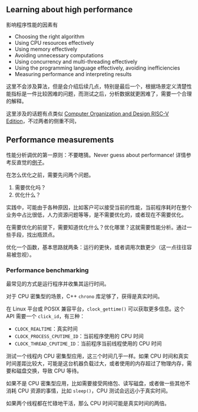 ## Learning about high performance
影响程序性能的因素有
* Choosing the right algorithm
* Using CPU resources effectively
* Using memory effectively
* Avoiding unnecessary computations
* Using concurrency and multi-threading effectively
* Using the programming language effectively, avoiding inefficiencies
* Measuring performance and interpreting results

这里不会涉及算法，但是会介绍后续几点，特别是最后一个，根据场景定义清楚性能指标是一件比较困难的问题，而测试之后，分析数据就更困难了，需要一个合理的解释。

这里涉及的话题有点类似 [Computer Organization and Design RISC-V Edition](/ComputerOrganizationDesign/)，不过两者的侧重不同，

## Performance measurements
性能分析调优的第一原则：不要瞎猜。Never guess about performance! 详情参考反直觉的[例子](/ArtWritingEfficientPrograms/FirstExample.md)。

在怎么优化之前，需要先问两个问题。
1. 需要优化吗？
2. 优化什么？

实践中，可能由于各种原因，比如客户可以接受当前的性能，当前程序耗时在整个业务中占比很低，人力资源问题等等，是不需要优化的，或者现在不需要优化。

在需要优化的前提下，需要知道优化什么？优化哪里？这就需要性能分析。通过一些手段，找出瓶颈点。

优化一个函数，基本思路就两条：运行的更快，或者调用次数更少（这一点往往容易被忽视）。

### Performance benchmarking
最常见的方式是运行程序并收集其运行时间。

对于 CPU 密集型的场景，C++ `chrono` 库足够了，获得是真实时间。

在 Linux 平台或 POSIX 兼容平台，`clock_gettime()` 可以获取更多信息。这个 API 需要一个 `click_id`，有三种：
* `CLOCK_REALTIME`：真实时间
* `CLOCK_PROCESS_CPUTIME_ID`：当前程序使用的 CPU 时间
* `CLOCK_THREAD_CPUTIME_ID`：当前程序当前线程使用的 CPU 时间

测试一个线程内 CPU 密集型应用，这三个时间几乎一样。如果 CPU 时间和真实时间差距比较大，可能是这台机器负载过大，或者使用的内存超过了物理内存，需要和磁盘交换，导致 CPU 等待。

如果不是 CPU 密集型应用，比如需要接受网络包、读写磁盘，或者做一些其他不消耗 CPU 资源的事情，比如 `sleep()`，CPU 测试会远远小于真实时间。

如果两个线程都在忙碌地干活，那么 CPU 时间可能是真实时间的两倍。
